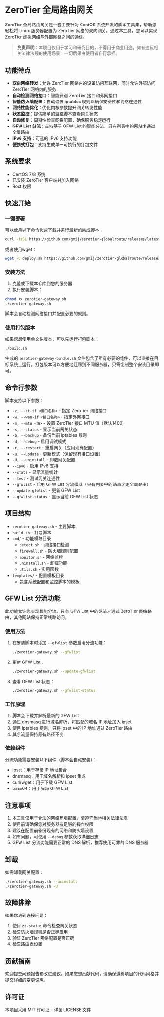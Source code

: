 # ZeroTier 全局路由网关

ZeroTier 全局路由网关是一套主要针对 CentOS 系统开发的脚本工具集，帮助您轻松将 Linux 服务器配置为 ZeroTier 网络的双向网关。通过本工具，您可以实现 ZeroTier 虚拟网络与外部网络之间的通信。

> **免责声明**：本项目仅用于学习和研究目的，不得用于商业用途。如有违反相关法律法规的使用场景，一切后果由使用者自行承担。

## 功能特点

- **双向网络转发**：允许 ZeroTier 网络内的设备访问互联网，同时允许外部访问 ZeroTier 网络内的服务
- **自动检测网络接口**：智能识别 ZeroTier 接口和外网接口
- **智能防火墙配置**：自动设置 iptables 规则以确保安全性和网络连通性
- **网络性能优化**：优化内核参数提升网关转发性能
- **状态监控**：提供简单的监控脚本查看网关状态
- **自动修复**：周期性检查网络配置，确保服务稳定运行
- **GFW List 分流**：支持基于 GFW List 的智能分流，只有列表中的网站才通过全局路由
- **IPv6 支持**：可选的 IPv6 支持功能
- **便携式打包**：支持生成单一可执行的打包文件

## 系统要求

- CentOS 7/8 系统
- 已安装 ZeroTier 客户端并加入网络
- Root 权限

## 快速开始

### 一键部署

可以使用以下命令快速下载并运行最新的集成脚本：

```bash
curl -fsSL https://github.com/gmij/zerotier-globalroute/releases/latest/download/zerotier-gateway-bundle.sh -o deploy.sh && chmod +x deploy.sh && sudo ./deploy.sh
```

或者使用wget：

```bash
wget -O deploy.sh https://github.com/gmij/zerotier-globalroute/releases/latest/download/zerotier-gateway-bundle.sh && chmod +x deploy.sh && sudo ./deploy.sh
```

### 安装方法

1. 克隆或下载本仓库到您的服务器
2. 执行安装脚本：

```bash
chmod +x zerotier-gateway.sh
./zerotier-gateway.sh
```

脚本会自动检测网络接口并配置必要的规则。

### 使用打包版本

如果您想使用单文件版本，可以先运行打包脚本：

```bash
./build.sh
```

生成的 `zerotier-gateway-bundle.sh` 文件包含了所有必要的组件，可以直接在目标系统上运行。打包版本可以方便地迁移到不同服务器，只需复制整个安装目录即可。

## 命令行参数

脚本支持以下参数：

- `-z, --zt-if <接口名称>` - 指定 ZeroTier 网络接口
- `-w, --wan-if <接口名称>` - 指定外网接口
- `-m, --mtu <值>` - 设置 ZeroTier 接口 MTU 值（默认1400）
- `-s, --status` - 显示当前网关状态
- `-b, --backup` - 备份当前 iptables 规则
- `-d, --debug` - 启用调试模式
- `-r, --restart` - 重启网关（应用现有配置）
- `-u, --update` - 更新模式（保留现有接口设置）
- `-U, --uninstall` - 卸载网关配置
- `--ipv6` - 启用 IPv6 支持
- `--stats` - 显示流量统计
- `--test` - 测试网关连通性
- `--gfwlist` - 启用 GFW List 分流模式（只有列表中的站点才走全局路由）
- `--update-gfwlist` - 更新 GFW List
- `--gfwlist-status` - 显示当前 GFW List 状态

## 项目结构

- `zerotier-gateway.sh` - 主要脚本
- `build.sh` - 打包脚本
- `cmd/` - 功能模块目录
  - `detect.sh` - 网络接口检测
  - `firewall.sh` - 防火墙规则配置
  - `monitor.sh` - 网络监控
  - `uninstall.sh` - 卸载功能
  - `utils.sh` - 实用函数
- `templates/` - 配置模板目录
  - 包含系统配置和监控脚本的模板

## GFW List 分流功能

此功能允许您实现智能分流，只有 GFW List 中的网站才通过 ZeroTier 网络路由，其他网站保持正常线路访问。

### 使用方法

1. 在安装脚本时添加 `--gfwlist` 参数启用分流功能：
    ```bash
    ./zerotier-gateway.sh --gfwlist
    ```

2. 更新 GFW List：
    ```bash
    ./zerotier-gateway.sh --update-gfwlist
    ```

3. 查看 GFW List 状态：
    ```bash
    ./zerotier-gateway.sh --gfwlist-status
    ```

### 工作原理

1. 脚本会下载并解析最新的 GFW List
2. 通过 dnsmasq 进行域名解析，将匹配的域名 IP 地址加入 ipset
3. 使用 iptables 规则，只将 ipset 中的 IP 地址通过 ZeroTier 路由
4. 其余流量保持原有路径不变

### 依赖组件

分流功能需要安装以下组件（脚本会自动安装）：
- ipset：用于存储 IP 地址集合
- dnsmasq：用于域名解析和 ipset 集成
- curl/wget：用于下载 GFW List
- base64：用于解码 GFW List

## 注意事项

1. 本工具仅用于合法的网络环境配置，请遵守当地相关法律法规
2. 使用前请确保您对服务器有足够的操作权限
3. 建议在配置前备份现有的网络和防火墙设置
4. 如有问题，可使用 `--debug` 参数获取详细日志
5. GFW List 分流功能需要正常的 DNS 解析，推荐使用可靠的 DNS 服务器

## 卸载

如需卸载网关配置：

```bash
./zerotier-gateway.sh --uninstall
./zerotier-gateway.sh -U
```

## 故障排除

如果您遇到连接问题：

1. 使用 `zt-status` 命令检查网关状态
2. 检查防火墙规则是否正确应用
3. 验证 ZeroTier 网络配置是否正确
4. 检查路由表设置

## 贡献指南

欢迎提交问题报告和改进建议。如果您想贡献代码，请确保遵循项目的代码风格并提交详细的变更说明。

## 许可证

本项目采用 MIT 许可证 - 详见 LICENSE 文件